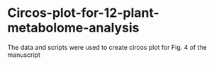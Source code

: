 # Circos-plot-for-12-plant-metabolome-analysis
The data and scripts were used to create circos plot for Fig. 4 of the manuscript
